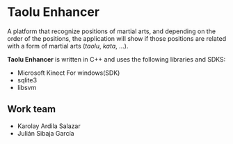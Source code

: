 ﻿# Taolu Enhancer
A platform that recognize positions of martial arts, and depending on the order of the positions, the application will show if those positions are related with a form of martial arts (*taolu*, *kata*, ...).

**Taolu Enhancer** is written in C++ and uses the following libraries and SDKS:
* Microsoft Kinect For windows(SDK)
* sqlite3
* libsvm

## Work team
* Karolay Ardila Salazar
* Julián Sibaja García
